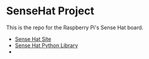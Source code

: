 SenseHat Project
==========================

This is the repo for the Raspberry Pi's Sense Hat board. 

- [Sense Hat Site](https://www.raspberrypi.org/products/sense-hat/)
- [Sense Hat Python Library](http://pythonhosted.org/sense-hat/)
- 

